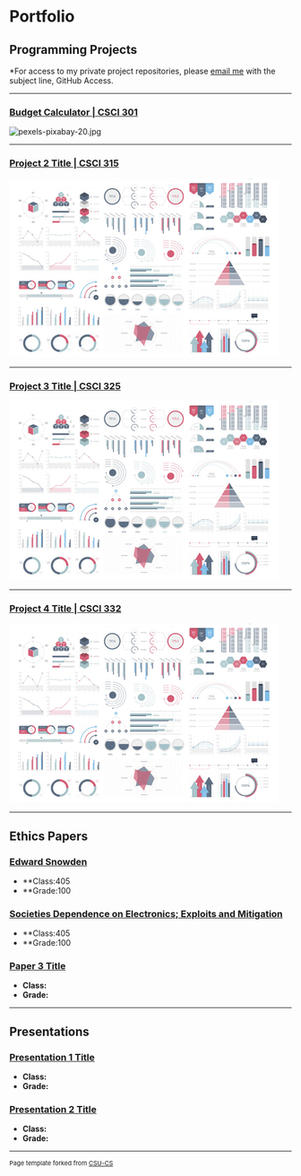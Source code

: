 Portfolio
=========

Programming Projects
--------------------

*For access to my private project repositories, please [email me](mailto:sgnjuguna@csustudent.net?subject=GitHub%20Access) with the subject line, GitHub Access.

---
### [Budget Calculator | CSCI 301](project1)

![pexels-pixabay-20.jpg](https://www.google.com/url?sa=i&url=https%3A%2F%2Fwww.pexels.com%2Fphoto%2Fcalculator-and-pen-on-table-209224%2F&psig=AOvVaw2tcGe_sxdIBrn9f8-6n9qJ&ust=1683209561355000&source=images&cd=vfe&ved=0CBAQjRxqFwoTCJCvobmq2f4CFQAAAAAdAAAAABAD)

---
### [Project 2 Title | CSCI 315](project1)

![Project 2 Thumbnail Name](images/dummy_thumbnail.jpg)

---
### [Project 3 Title | CSCI 325](project1)

![Project 3 Thumbnail Name](images/dummy_thumbnail.jpg)

---
### [Project 4 Title | CSCI 332](project1)

![Project 4 Thumbnail Name](images/dummy_thumbnail.jpg)

---

Ethics Papers
-------------

### [Edward Snowden](https://github.com/sgnjuguna/csci-301-spring-2022/blob/master/Edward%20Snowden.md)

-   **Class:405  
-   **Grade:100

### [Societies Dependence on Electronics; Exploits and Mitigation](https://github.com/sgnjuguna/csci-301-spring-2022/blob/master/Societies%20Dependence%20on%20Electronics%3B%20Exploits%20and%20Mitigation.md)

-   **Class:405 
-   **Grade:100

### [Paper 3 Title](/pdf/sample_presentation.pdf)

-   **Class:** 
-   **Grade:**

---

Presentations
-------------

### [Presentation 1 Title](/pdf/sample_presentation.pdf)

- **Class:** 
- **Grade:**


### [Presentation 2 Title](/pdf/sample_presentation.pdf)

- **Class:** 
- **Grade:**

---

<p style="font-size:11px">Page template forked from <a href="https://github.com/csu-cs/csci-portfolio">CSU-CS</a></p>
<!-- Remove above link if you don't want to attributive -->
